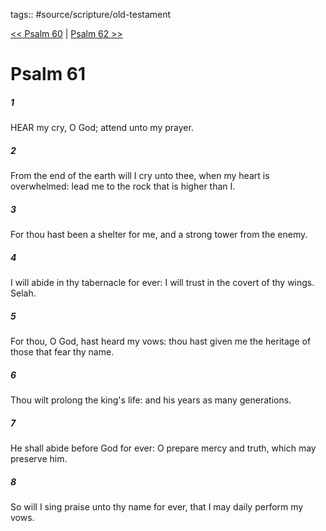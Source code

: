 tags:: #source/scripture/old-testament

[<< Psalm 60](/old-testament/19_Psalms/Psalm_60.md) | [Psalm 62 >>](/old-testament/19_Psalms/Psalm_62.md)

# Psalm 61

##### 1

HEAR my cry, O God; attend unto my prayer.

##### 2

From the end of the earth will I cry unto thee, when my heart is overwhelmed: lead me to the rock that is higher than I.

##### 3

For thou hast been a shelter for me, and a strong tower from the enemy.

##### 4

I will abide in thy tabernacle for ever: I will trust in the covert of thy wings. Selah.

##### 5

For thou, O God, hast heard my vows: thou hast given me the heritage of those that fear thy name.

##### 6

Thou wilt prolong the king's life: and his years as many generations.

##### 7

He shall abide before God for ever: O prepare mercy and truth, which may preserve him.

##### 8

So will I sing praise unto thy name for ever, that I may daily perform my vows.
